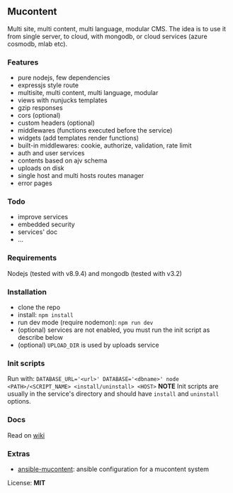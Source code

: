 ## Mucontent

Multi site, multi content, multi language, modular CMS. The idea is to use it from single server, to cloud, with mongodb, or cloud services (azure cosmodb, mlab etc).    

### Features

- pure nodejs, few dependencies
- expressjs style route
- multisite, multi content, multi language, modular
- views with nunjucks templates
- gzip responses
- cors (optional)
- custom headers (optional)
- middlewares (functions executed before the service)
- widgets (add templates render functions)
- built-in middlewares: cookie, authorize, validation, rate limit
- auth and user services
- contents based on ajv schema
- uploads on disk
- single host and multi hosts routes manager
- error pages

### Todo

- improve services
- embedded security
- services' doc
- ...

### Requirements

Nodejs (tested with v8.9.4) and mongodb (tested with v3.2)

### Installation

- clone the repo
- install: `npm install`
- run dev mode (require nodemon): `npm run dev`
- (optional) services are not enabled, you must run the init script as describe below
- (optional) `UPLOAD_DIR` is used by uploads service

### Init scripts

Run with: `DATABASE_URL='<url>' DATABASE='<dbname>' node <PATH>/<SCRIPT_NAME> <install/uninstall> <HOST>`
**NOTE** Init scripts are usually in the service's directory and should have `install` and `uninstall` options.

### Docs

Read on [wiki](https://github.com/anddimario/mucontent/wiki)

### Extras

- [ansible-mucontent](https://github.com/anddimario/ansible-mucontent): ansible configuration for a mucontent system

License: **MIT**

